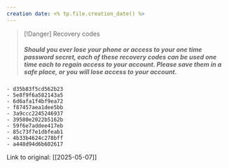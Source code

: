 ```yaml
---
creation date: <% tp.file.creation_date() %>
---
```


> [!Danger] Recovery codes
> ##### Should you ever lose your phone or access to your one time password secret, each of these recovery codes can be used one time each to regain access to your account. Please save them in a safe place, or you **will** lose access to your account.
> 

```
- d35b83f5cd562b23
- 5e8f9f6a582143a5
- 6d6afa1f4bf9ea72
- f87457aea1dee5bb
- 3a9ccc2245246937
- 39580e2022b5162b
- 59f6e7addee417eb
- 85c73f7e1dbfeab1
- 4b33b4624c278bff
- a448d94d6b602617
```

Link to original: [[2025-05-07]]
